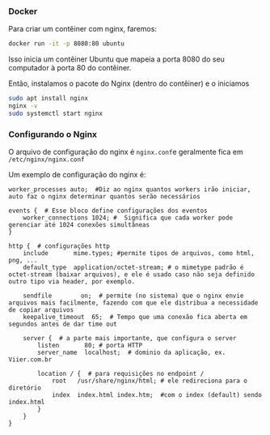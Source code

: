 ### Docker

Para criar um contêiner com nginx, faremos:
```sh
docker run -it -p 8080:80 ubuntu
```

Isso inicia um contêiner Ubuntu que mapeia a porta 8080 do seu computador à porta 80 do contêiner.

Então, instalamos o pacote do Nginx (dentro do contêiner) e o iniciamos
```sh
sudo apt install nginx
nginx -v
sudo systemctl start nginx
```

### Configurando o Nginx

O arquivo de configuração do nginx é `nginx.conf`e geralmente fica em `/etc/nginx/nginx.conf`

Um exemplo de configuração do nginx é:
```nginx
worker_processes auto;  #Diz ao nginx quantos workers irão iniciar, auto faz o nginx determinar quantos serão necessários 
  
events {  # Esse bloco define configurações dos eventos
    worker_connections 1024; #  Significa que cada worker pode gerenciar até 1024 conexões simultâneas
}  
  
http {  # configurações http
    include       mime.types; #permite tipos de arquivos, como html, png, ...  
    default_type  application/octet-stream; # o mimetype padrão é octet-stream (baixar arquivos), e ele é usado caso não seja definido outro tipo via header, por exemplo.
  
    sendfile        on;  # permite (no sistema) que o nginx envie arquivos mais facilmente, fazendo com que ele distribua a necessidade de copiar arquivos
    keepalive_timeout  65;  # Tempo que uma conexão fica aberta em segundos antes de dar time out
  
    server {  # a parte mais importante, que configura o server
        listen       80; # porta HTTP
        server_name  localhost;  # dominio da aplicação, ex. Viier.com.br
  
        location / {  # para requisições no endpoint /
            root   /usr/share/nginx/html; # ele redireciona para o diretório
            index  index.html index.htm;  #com o index (default) sendo index.html
        }  
    }  
}
```

